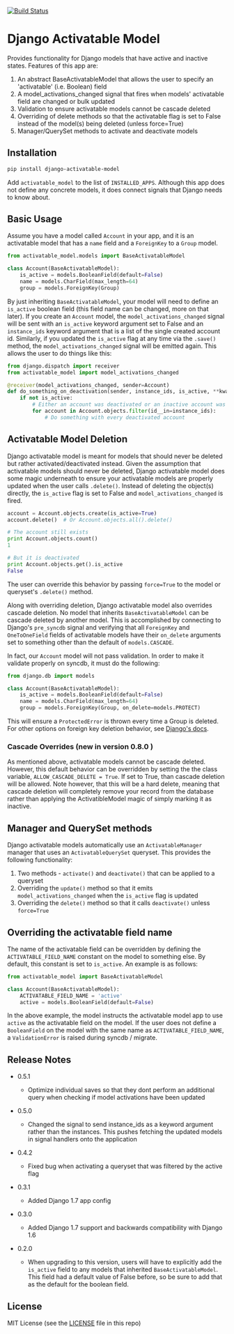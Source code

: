 [![Build Status](https://travis-ci.org/ambitioninc/django-activatable-model.png)](https://travis-ci.org/ambitioninc/django-activatable-model)
# Django Activatable Model

Provides functionality for Django models that have active and inactive states. 
Features of this app are:

1. An abstract BaseActivatableModel that allows the user to specify an 
'activatable' (i.e. Boolean) field
1. A model_activations_changed signal that fires when models' activatable field
are changed or bulk updated
1. Validation to ensure activatable models cannot be cascade deleted
1. Overriding of delete methods so that the activatable flag is set to False 
instead of the model(s) being deleted (unless force=True)
1. Manager/QuerySet methods to activate and deactivate models

## Installation
```bash
pip install django-activatable-model
```

Add `activatable_model` to the list of `INSTALLED_APPS`. Although this app does
not define any concrete models, it does connect signals that Django needs to 
know about.

## Basic Usage
Assume you have a model called `Account` in your app, and it is an activatable 
model that has a `name` field and a `ForeignKey` to a `Group` model.

```python
from activatable_model.models import BaseActivatableModel

class Account(BaseActivatableModel):
    is_active = models.BooleanField(default=False)
    name = models.CharField(max_length=64)
    group = models.ForeignKey(Group)
```

By just inheriting `BaseActivatableModel`, your model will need to define an 
`is_active` boolean field (this field name can be changed, more on that later).
If you create an `Account` model, the `model_activations_changed` signal will 
be sent with an `is_active` keyword argument set to False and an `instance_ids` 
keyword argument that is a list of the single created account id. Similarly, if 
you updated the `is_active` flag at any time via the `.save()` method, the 
`model_activations_changed` signal will be emitted again. This allows the user 
to do things like this:

```python
from django.dispatch import receiver
from activatable_model import model_activations_changed

@receiver(model_activations_changed, sender=Account)
def do_something_on_deactivation(sender, instance_ids, is_active, **kwargs):
    if not is_active:
        # Either an account was deactivated or an inactive account was created...
        for account in Account.objects.filter(id__in=instance_ids):
            # Do something with every deactivated account
```

## Activatable Model Deletion
Django activatable model is meant for models that should never be deleted but 
rather activated/deactivated instead. Given the assumption that activatable 
models should never be deleted, Django activatable model does some magic 
underneath to ensure your activatable models are properly updated when the user
calls `.delete()`. Instead of deleting the object(s) directly, the `is_active` 
flag is set to False and `model_activations_changed` is fired.

```python
account = Account.objects.create(is_active=True)
account.delete()  # Or Account.objects.all().delete()

# The account still exists
print Account.objects.count()
1

# But it is deactivated
print Account.objects.get().is_active
False
```

The user can override this behavior by passing `force=True` to the model or 
queryset's `.delete()` method.

Along with overriding deletion, Django activatable model also overrides cascade
deletion. No model that inherits `BaseActivatableModel` can be cascade deleted 
by another model. This is accomplished by connecting to Django's `pre_syncdb` 
signal and verifying that all `ForeignKey` and `OneToOneField` fields of 
activatable models have their `on_delete` arguments set to something other than
the default of `models.CASCADE`.

In fact, our `Account` model will not pass validation. In order to make it 
validate properly on syncdb, it must do the following:

```python
from django.db import models

class Account(BaseActivatableModel):
    is_active = models.BooleanField(default=False)
    name = models.CharField(max_length=64)
    group = models.ForeignKey(Group, on_delete=models.PROTECT)
```

This will ensure a `ProtectedError` is thrown every time a Group is deleted. 
For other options on foreign key deletion behavior, see 
[Django's docs](https://docs.djangoproject.com/en/1.7/ref/models/fields/#django.db.models.ForeignKey.on_delete).

### Cascade Overrides (new in version 0.8.0 )
As mentioned above, activatable models cannot be cascade deleted.  However,
this default behavior can be overridden by setting the the class variable,
`ALLOW_CASCADE_DELETE = True`.  If set to True, than cascade deletion will
be allowed.  Note however, that this will be a hard delete, meaning that
cascade deletion will completely remove your record from the database rather
than applying the ActivatibleModel magic of simply marking it as inactive.

## Manager and QuerySet methods
Django activatable models automatically use an `ActivatableManager` manager
that uses an `ActivatableQuerySet` queryset. This provides the following 
functionality:

1. Two methods - `activate()` and `deactivate()` that can be applied to a 
queryset
1. Overriding the `update()` method so that it emits 
`model_activations_changed` when the `is_active` flag is updated
1. Overriding the `delete()` method so that it calls `deactivate()` unless 
`force=True`

## Overriding the activatable field name
The name of the activatable field can be overridden by defining the 
`ACTIVATABLE_FIELD_NAME` constant on the model to something else. By default, 
this constant is set to `is_active`. An example is as follows:

```python
from activatable_model import BaseActivatableModel

class Account(BaseActivatableModel):
    ACTIVATABLE_FIELD_NAME = 'active'
    active = models.BooleanField(default=False)
```

In the above example, the model instructs the activatable model app to use 
`active` as the activatable field on the model. If the user does not define a 
`BooleanField` on the model with the same name as `ACTIVATABLE_FIELD_NAME`, a
`ValidationError` is raised during syncdb / migrate.

## Release Notes
* 0.5.1
    * Optimize individual saves so that they dont perform an additional query when checking if model activations have been updated
* 0.5.0
    * Changed the signal to send instance_ids as a keyword argument rather than the instances. This pushes fetching the updated models in signal handlers onto the application
* 0.4.2
    * Fixed bug when activating a queryset that was filtered by the active flag
* 0.3.1
    * Added Django 1.7 app config
* 0.3.0
    * Added Django 1.7 support and backwards compatibility with Django 1.6

* 0.2.0
    * When upgrading to this version, users will have to explicitly add the 
    `is_active` field to any models that inherited `BaseActivatableModel`. This 
    field had a default value of False before, so be sure to add that as the 
    default for the boolean field.

## License
MIT License (see the [LICENSE](LICENSE) file in this repo)
